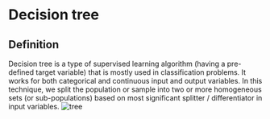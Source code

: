 # Decision tree
## Definition

Decision tree is a type of supervised learning algorithm (having a pre-defined target variable) that is mostly used in classification problems. It works for both categorical and continuous input and output variables. In this technique, we split the population or sample into two or more homogeneous sets (or sub-populations) based on most significant splitter / differentiator in input variables.
![tree](https://www.analyticsvidhya.com/wp-content/uploads/2015/01/Decision_Tree_2.png)
